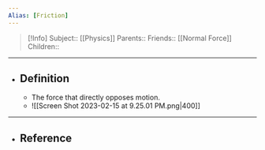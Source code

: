 ```yaml
---
Alias: [Friction]
---
```

> [!Info]
> Subject:: [[Physics]]
> Parents:: 
> Friends::  [[Normal Force]]
> Children:: 
---
- ## Definition
	- The force that directly opposes motion.
	- ![[Screen Shot 2023-02-15 at 9.25.01 PM.png|400]]
---
- ## Reference